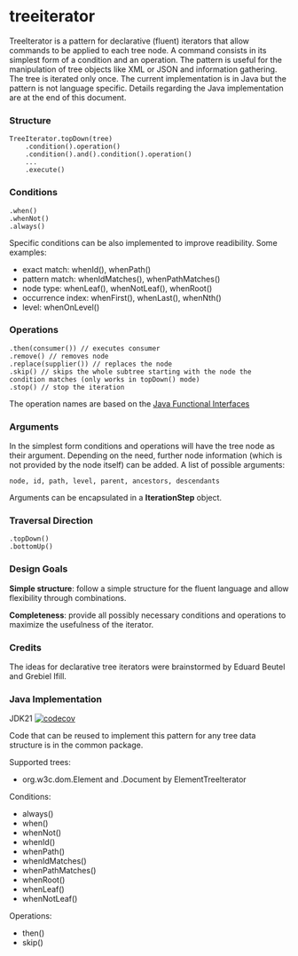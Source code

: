 # treeiterator

TreeIterator is a pattern for declarative (fluent) iterators that allow commands to be applied to each tree node. A command consists in its simplest form of a condition and an operation. The pattern is useful for the manipulation of tree objects like XML or JSON and information gathering. The tree is iterated only once. The current implementation is in Java but the pattern is not language specific.
Details regarding the Java implementation are at the end of this document.

### Structure

    TreeIterator.topDown(tree)
        .condition().operation()
        .condition().and().condition().operation()
        ...
        .execute()
    
### Conditions

    .when()
    .whenNot()
    .always()
    
Specific conditions can be also implemented to improve readibility. Some examples:

 - exact match: whenId(), whenPath()
 - pattern match: whenIdMatches(), whenPathMatches()
 - node type: whenLeaf(), whenNotLeaf(), whenRoot()
 - occurrence index: whenFirst(), whenLast(), whenNth()
 - level: whenOnLevel()
 
### Operations

    .then(consumer()) // executes consumer 
    .remove() // removes node 
    .replace(supplier()) // replaces the node
    .skip() // skips the whole subtree starting with the node the condition matches (only works in topDown() mode)
    .stop() // stop the iteration
    
The operation names are based on the [Java Functional Interfaces](https://docs.oracle.com/javase/8/docs/api/java/util/function/package-summary.html)

### Arguments

In the simplest form conditions and operations will have the tree node as their argument.
Depending on the need, further node information (which is not provided by the node itself) can be added.
A list of possible arguments:

	node, id, path, level, parent, ancestors, descendants

Arguments can be encapsulated in a **IterationStep** object.

### Traversal Direction

    .topDown()
    .bottomUp()
    
### Design Goals

**Simple structure**: follow a simple structure for the fluent language and allow flexibility through combinations.

**Completeness**: provide all possibly necessary conditions and operations to maximize the usefulness of the iterator.

### Credits

The ideas for declarative tree iterators were brainstormed by Eduard Beutel and Grebiel Ifill.

### Java Implementation

JDK21 [![codecov](https://codecov.io/gh/eduardbeutel/treeiterator/graph/badge.svg?token=QDND4FUF1R)](https://codecov.io/gh/eduardbeutel/treeiterator)

Code that can be reused to implement this pattern for any tree data structure is in the common package.

Supported trees:

- org.w3c.dom.Element and .Document by ElementTreeIterator

Conditions:

- always()
- when()
- whenNot()
- whenId()
- whenPath()
- whenIdMatches()
- whenPathMatches()
- whenRoot()
- whenLeaf()
- whenNotLeaf()

Operations:

- then()
- skip()
